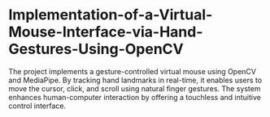 # Implementation-of-a-Virtual-Mouse-Interface-via-Hand-Gestures-Using-OpenCV
The project implements a gesture-controlled virtual mouse using OpenCV and MediaPipe. By tracking hand landmarks in real-time, it enables users to move the cursor, click, and scroll using natural finger gestures. The system enhances human-computer interaction by offering a touchless and intuitive control interface.
